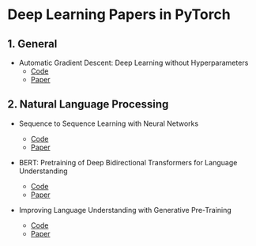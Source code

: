 # Deep Learning Papers in PyTorch

## 1. General
- Automatic Gradient Descent: Deep Learning without Hyperparameters
    - [Code](https://github.com/auhide/agd/tree/main)
    - [Paper](https://arxiv.org/pdf/2304.05187.pdf)

## 2. Natural Language Processing
- Sequence to Sequence Learning with Neural Networks
    - [Code](https://github.com/auhide/dl-papers/blob/main/notebooks/1.%20Sequence%20to%20Sequence%20Learning%20with%20Neural%20Networks.ipynb)
    - [Paper](https://arxiv.org/pdf/1409.3215v3.pdf)

- BERT: Pretraining of Deep Bidirectional Transformers for Language Understanding
    - [Code](https://github.com/auhide/dl-papers/blob/main/notebooks/2.%20BERT%2C%20Pre-training%20of%20Deep%20Bidirectional%20Transformers%20for%20%20Language%20Understanding.ipynb)
    - [Paper](https://arxiv.org/abs/1810.04805)

- Improving Language Understanding with Generative Pre-Training
    - [Code](https://github.com/auhide/dl-papers/blob/main/notebooks/3.%20Improving_Language_Understanding_with_GPT.ipynb)
    - [Paper](https://cdn.openai.com/research-covers/language-unsupervised/language_understanding_paper.pdf)
